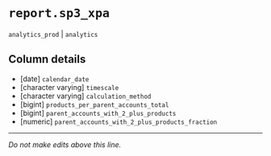 # `report.sp3_xpa`
`analytics_prod` | `analytics`

## Column details
* [date]      `calendar_date`
* [character varying] `timescale`
* [character varying] `calculation_method`
* [bigint]    `products_per_parent_accounts_total`
* [bigint]    `parent_accounts_with_2_plus_products`
* [numeric]   `parent_accounts_with_2_plus_products_fraction`

-------------------------------------------------------------------------------
*Do not make edits above this line.*
